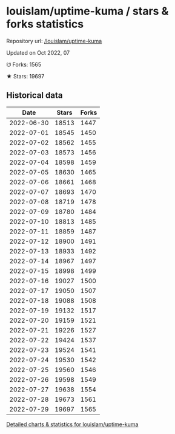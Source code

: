 # louislam/uptime-kuma / stars & forks statistics

Repository url: [/louislam/uptime-kuma](https://github.com/louislam/uptime-kuma)

Updated on Oct 2022, 07

☋ Forks: 1565

★ Stars: 19697

## Historical data
| Date | Stars | Forks |
|------|-------|-------|
| 2022-06-30 | 18513 | 1447 | 
| 2022-07-01 | 18545 | 1450 | 
| 2022-07-02 | 18562 | 1455 | 
| 2022-07-03 | 18573 | 1456 | 
| 2022-07-04 | 18598 | 1459 | 
| 2022-07-05 | 18630 | 1465 | 
| 2022-07-06 | 18661 | 1468 | 
| 2022-07-07 | 18693 | 1470 | 
| 2022-07-08 | 18719 | 1478 | 
| 2022-07-09 | 18780 | 1484 | 
| 2022-07-10 | 18813 | 1485 | 
| 2022-07-11 | 18859 | 1487 | 
| 2022-07-12 | 18900 | 1491 | 
| 2022-07-13 | 18933 | 1492 | 
| 2022-07-14 | 18967 | 1497 | 
| 2022-07-15 | 18998 | 1499 | 
| 2022-07-16 | 19027 | 1500 | 
| 2022-07-17 | 19050 | 1507 | 
| 2022-07-18 | 19088 | 1508 | 
| 2022-07-19 | 19132 | 1517 | 
| 2022-07-20 | 19159 | 1521 | 
| 2022-07-21 | 19226 | 1527 | 
| 2022-07-22 | 19424 | 1537 | 
| 2022-07-23 | 19524 | 1541 | 
| 2022-07-24 | 19530 | 1542 | 
| 2022-07-25 | 19560 | 1546 | 
| 2022-07-26 | 19598 | 1549 | 
| 2022-07-27 | 19638 | 1554 | 
| 2022-07-28 | 19673 | 1561 | 
| 2022-07-29 | 19697 | 1565 | 


[Detailed charts & statistics for louislam/uptime-kuma](https://reviewgithub.com/rep/louislam/uptime-kuma)
